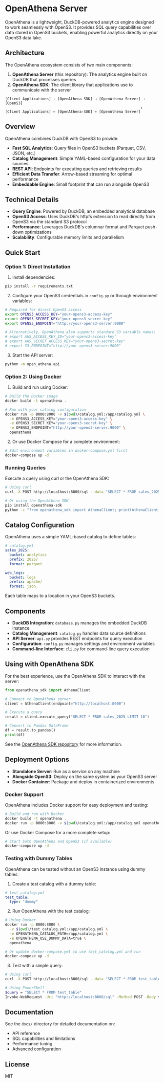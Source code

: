 # OpenAthena Server

OpenAthena is a lightweight, DuckDB-powered analytics engine designed to work seamlessly with OpenS3. It provides SQL query capabilities over data stored in OpenS3 buckets, enabling powerful analytics directly on your OpenS3 data lake.

## Architecture

The OpenAthena ecosystem consists of two main components:

1. **OpenAthena Server** (this repository): The analytics engine built on DuckDB that processes queries
2. **OpenAthena SDK**: The client library that applications use to communicate with the server

```
[Client Applications] → [OpenAthena-SDK] → [OpenAthena Server] → [OpenS3]
                                                              ↓
[Client Applications] ← [OpenAthena-SDK] ← [OpenAthena Server]
```

## Overview

OpenAthena combines DuckDB with OpenS3 to provide:
- **Fast SQL Analytics**: Query files in OpenS3 buckets (Parquet, CSV, JSON, etc.)
- **Catalog Management**: Simple YAML-based configuration for your data sources
- **REST API**: Endpoints for executing queries and retrieving results
- **Efficient Data Transfer**: Arrow-based streaming for optimal performance
- **Embeddable Engine**: Small footprint that can run alongside OpenS3

## Technical Details

- **Query Engine**: Powered by DuckDB, an embedded analytical database
- **OpenS3 Access**: Uses DuckDB's httpfs extension to read directly from OpenS3 via the standard S3 protocol
- **Performance**: Leverages DuckDB's columnar format and Parquet push-down optimizations
- **Scalability**: Configurable memory limits and parallelism

## Quick Start

### Option 1: Direct Installation

1. Install dependencies:
```bash
pip install -r requirements.txt
```

2. Configure your OpenS3 credentials in `config.py` or through environment variables:
```bash
# Required for direct OpenS3 access
export OPENS3_ACCESS_KEY="your-opens3-access-key"
export OPENS3_SECRET_KEY="your-opens3-secret-key"
export OPENS3_ENDPOINT="http://your-opens3-server:9000"

# Alternatively, OpenAthena also supports standard S3 variable names:
# export AWS_ACCESS_KEY_ID="your-opens3-access-key"
# export AWS_SECRET_ACCESS_KEY="your-opens3-secret-key"
# export S3_ENDPOINT="http://your-opens3-server:9000"
```

3. Start the API server:
```bash
python -m open_athena.api
```

### Option 2: Using Docker

1. Build and run using Docker:
```bash
# Build the Docker image
docker build -t openathena .

# Run with your catalog configuration
docker run -p 8000:8000 -v $(pwd)/catalog.yml:/app/catalog.yml \
  -e OPENS3_ACCESS_KEY="your-opens3-access-key" \
  -e OPENS3_SECRET_KEY="your-opens3-secret-key" \
  -e OPENS3_ENDPOINT="http://your-opens3-server:9000" \
  openathena
```

2. Or use Docker Compose for a complete environment:
```bash
# Edit environment variables in docker-compose.yml first
docker-compose up -d
```

### Running Queries

Execute a query using curl or the OpenAthena SDK:
```bash
# Using curl
curl -X POST http://localhost:8000/sql --data "SELECT * FROM sales_2025 LIMIT 10"

# Or using the OpenAthena SDK
pip install openathena-sdk
python -c "from openathena_sdk import AthenaClient; print(AthenaClient().execute_query('SELECT * FROM sales_2025 LIMIT 10').to_pandas())"
```

## Catalog Configuration

OpenAthena uses a simple YAML-based catalog to define tables:

```yaml
# catalog.yml
sales_2025:
  bucket: analytics
  prefix: 2025/
  format: parquet

web_logs:
  bucket: logs
  prefix: apache/
  format: json
```

Each table maps to a location in your OpenS3 buckets.

## Components

- **DuckDB Integration**: `database.py` manages the embedded DuckDB instance
- **Catalog Management**: `catalog.py` handles data source definitions
- **API Server**: `api.py` provides REST endpoints for query execution
- **Configuration**: `config.py` manages settings and environment variables
- **Command-line Interface**: `cli.py` for command-line query execution

## Using with OpenAthena SDK

For the best experience, use the OpenAthena SDK to interact with the server:

```python
from openathena_sdk import AthenaClient

# Connect to OpenAthena server
client = AthenaClient(endpoint="http://localhost:8000")

# Execute a query
result = client.execute_query("SELECT * FROM sales_2025 LIMIT 10")

# Convert to Pandas DataFrame
df = result.to_pandas()
print(df)
```

See the [OpenAthena SDK repository](https://github.com/SourceBox-LLC/OpenAthena-SDK) for more information.

## Deployment Options

- **Standalone Server**: Run as a service on any machine
- **Alongside OpenS3**: Deploy on the same system as your OpenS3 server
- **Docker Container**: Package and deploy in containerized environments

### Docker Support

OpenAthena includes Docker support for easy deployment and testing:

```bash
# Build and run with Docker
docker build -t openathena .
docker run -p 8000:8000 -v $(pwd)/catalog.yml:/app/catalog.yml openathena
```

Or use Docker Compose for a more complete setup:

```bash
# Start both OpenAthena and OpenS3 (if available)
docker-compose up -d
```

### Testing with Dummy Tables

OpenAthena can be tested without an OpenS3 instance using dummy tables:

1. Create a test catalog with a dummy table:

```yaml
# test_catalog.yml
test_table:
  type: "dummy"
```

2. Run OpenAthena with the test catalog:

```bash
# Using Docker
docker run -p 8000:8000 \
  -v $(pwd)/test_catalog.yml:/app/catalog.yml \
  -e OPENATHENA_CATALOG_PATH=/app/catalog.yml \
  -e OPENATHENA_USE_DUMMY_DATA=true \
  openathena

# Or update docker-compose.yml to use test_catalog.yml and run
docker-compose up -d
```

3. Test with a simple query:

```bash
# Using curl
curl -X POST http://localhost:8000/sql --data "SELECT * FROM test_table"

# Using PowerShell
$query = "SELECT * FROM test_table"
Invoke-WebRequest -Uri "http://localhost:8000/sql" -Method POST -Body $query -ContentType "text/plain"
```

## Documentation

See the `docs/` directory for detailed documentation on:
- API reference
- SQL capabilities and limitations
- Performance tuning
- Advanced configuration

## License

MIT
